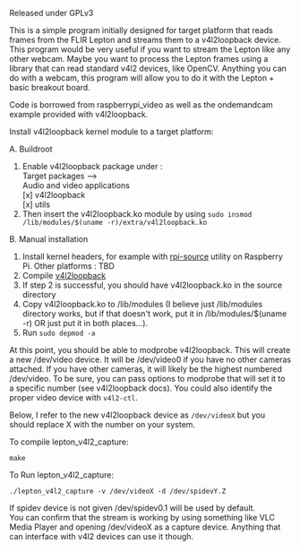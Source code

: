 Released under GPLv3

This is a simple program initially designed for target platform that reads frames from the FLIR Lepton and streams them to a v4l2loopback device. This program would be very useful if you want to stream the Lepton like any other webcam. Maybe you want to process the Lepton frames using a library that can read standard v4l2 devices, like OpenCV. Anything you can do with a webcam, this program will allow you to do it with the Lepton + basic breakout board.

Code is borrowed from raspberrypi_video as well as the ondemandcam example provided with v4l2loopback.

Install v4l2loopback kernel module to a target platform:  

A. Buildroot  
1. Enable v4l2loopback package under :  
    Target packages -->   
        Audio and video applications  
            [x] v4l2loopback  
            [x]     utils  
2. Then insert the v4l2loopback.ko module by using `sudo insmod /lib/modules/$(uname -r)/extra/v4l2loopback.ko`  

B. Manual installation  
1. Install kernel headers, for example with [rpi-source](https://github.com/RPi-Distro/rpi-source) utility on Raspberry Pi. Other platforms : TBD
2. Compile [v4l2loopback](https://github.com/umlaeute/v4l2loopback)
3. If step 2 is successful, you should have v4l2loopback.ko in the source directory
4. Copy v4l2loopback.ko to /lib/modules (I believe just /lib/modules directory works, but if that doesn't work, put it in /lib/modules/$(uname -r) OR just put it in both places...).
5. Run `sudo depmod -a`

At this point, you should be able to modprobe v4l2loopback. This will create a new /dev/video device. It will be /dev/video0 if you have no other cameras attached. If you have other cameras, it will likely be the highest numbered /dev/video. To be sure, you can pass options to modprobe that will set it to a specific number (see v4l2loopback docs). You could also identify the proper video device with `v4l2-ctl`. 

Below, I refer to the new v4l2loopback device as `/dev/videoX` but you should replace X with the number on your system.  

To compile lepton_v4l2_capture:
    
    make
    

To Run lepton_v4l2_capture:

    ./lepton_v4l2_capture -v /dev/videoX -d /dev/spidevY.Z

If spidev device is not given /dev/spidev0.1 will be used by default.  
You can confirm that the stream is working by using something like VLC Media Player and opening /dev/videoX as a capture device. Anything that can interface with v4l2 devices can use it though.
